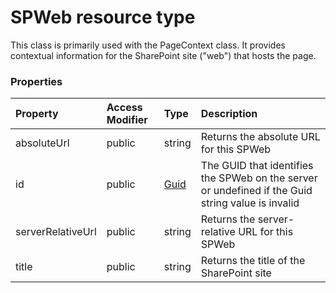 # SPWeb resource type

This class is primarily used with the PageContext class. It provides contextual 
information for the SharePoint site ("web") that hosts the page.


### Properties

| Property	   | Access Modifier | Type	| Description|
|:-------------|:----|:-------|:-----------|
|absoluteUrl      | public | string | Returns the absolute URL for this SPWeb |
|id      | public | [Guid](Guid.md) | The GUID that identifies the SPWeb on the server or undefined if the Guid string  value is invalid |
|serverRelativeUrl      | public | string | Returns the server-relative URL for this SPWeb |
|title      | public | string | Returns the title of the SharePoint site |


